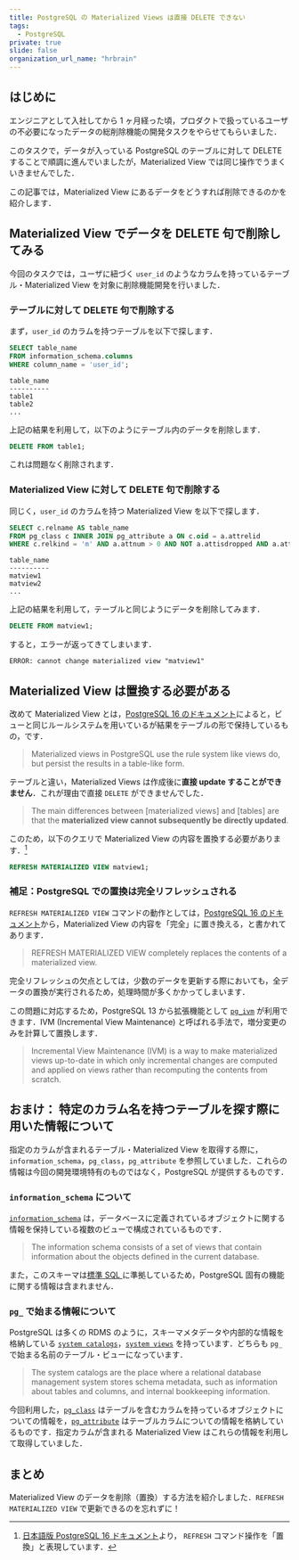 ```yaml
---
title: PostgreSQL の Materialized Views は直接 DELETE できない
tags:
  - PostgreSQL
private: true
slide: false
organization_url_name: "hrbrain"
---
```


## はじめに
エンジニアとして入社してから 1 ヶ月経った頃，プロダクトで扱っているユーザの不必要になったデータの総削除機能の開発タスクをやらせてもらいました．

このタスクで，データが入っている PostgreSQL のテーブルに対して DELETE することで順調に進んでいましたが，Materialized View では同じ操作でうまくいきませんでした．

この記事では，Materialized View にあるデータをどうすれば削除できるのかを紹介します．

## Materialized View でデータを DELETE 句で削除してみる
今回のタスクでは，ユーザに紐づく `user_id` のようなカラムを持っているテーブル・Materialized View を対象に削除機能開発を行いました．

### テーブルに対して DELETE 句で削除する
まず，`user_id` のカラムを持つテーブルを以下で探します．
```sql
SELECT table_name
FROM information_schema.columns
WHERE column_name = 'user_id';
```
```
table_name
----------
table1
table2
...
```
上記の結果を利用して，以下のようにテーブル内のデータを削除します．
```sql
DELETE FROM table1;
```
これは問題なく削除されます．

### Materialized View に対して DELETE 句で削除する
同じく，`user_id` のカラムを持つ Materialized View を以下で探します．
```sql
SELECT c.relname AS table_name
FROM pg_class c INNER JOIN pg_attribute a ON c.oid = a.attrelid
WHERE c.relkind = 'm' AND a.attnum > 0 AND NOT a.attisdropped AND a.attname = 'user_id';
```
```
table_name
----------
matview1
matview2
...
```
上記の結果を利用して，テーブルと同じようにデータを削除してみます．
```sql
DELETE FROM matview1;
```
すると，エラーが返ってきてしまいます．
```
ERROR: cannot change materialized view "matview1"
```

## Materialized View は置換する必要がある
改めて Materialized View とは，[PostgreSQL 16 のドキュメント](https://www.postgresql.org/docs/current/rules-materializedviews.html)によると，ビューと同じルールシステムを用いているが結果をテーブルの形で保持しているもの，です．
> Materialized views in PostgreSQL use the rule system like views do, but persist the results in a table-like form.

テーブルと違い，Materialized Views は作成後に**直接 update することができません**．これが理由で直接 `DELETE` ができませんでした．
> The main differences between [materialized views] and [tables] are that the **materialized view cannot subsequently be directly updated**.

このため，以下のクエリで Materialized View の内容を置換する必要があります．[^matview_refresh_command]

[^matview_refresh_command]: [日本語版 PostgreSQL 16 ドキュメント](https://www.postgresql.jp/document/16/html/sql-refreshmaterializedview.html)より， `REFRESH` コマンド操作を「置換」と表現しています．

```sql
REFRESH MATERIALIZED VIEW matview1;
```

### 補足：PostgreSQL での置換は完全リフレッシュされる
`REFRESH MATERIALIZED VIEW` コマンドの動作としては，[PostgreSQL 16 のドキュメント](https://www.postgresql.org/docs/current/sql-refreshmaterializedview.html)から，Materialized View の内容を「完全」に置き換える，と書かれてあります．
> REFRESH MATERIALIZED VIEW completely replaces the contents of a materialized view.

完全リフレッシュの欠点としては，少数のデータを更新する際においても，全データの置換が実行されるため，処理時間が多くかかってしまいます．

この問題に対応するため，PostgreSQL 13 から拡張機能として [`pg_ivm`](https://github.com/sraoss/pg_ivm) が利用できます．IVM (Incremental View Maintenance) と呼ばれる手法で，増分変更のみを計算して置換します．
> Incremental View Maintenance (IVM) is a way to make materialized views up-to-date in which only incremental changes are computed and applied on views rather than recomputing the contents from scratch.

## おまけ： 特定のカラム名を持つテーブルを探す際に用いた情報について
指定のカラムが含まれるテーブル・Materialized View を取得する際に，`information_schema`，`pg_class`，`pg_attribute` を参照していました．これらの情報は今回の開発環境特有のものではなく，PostgreSQL が提供するものです．

### `information_schema` について
[`information_schema`](https://www.postgresql.org/docs/16/information-schema.html) は，データベースに定義されているオブジェクトに関する情報を保持している複数のビューで構成されているものです．
> The information schema consists of a set of views that contain information about the objects defined in the current database.

また，このスキーマは[標準 SQL ](https://www.postgresql.org/docs/current/features.html)に準拠しているため，PostgreSQL 固有の機能に関する情報は含まれません．

### `pg_` で始まる情報について
PostgreSQL は多くの RDMS のように，スキーマメタデータや内部的な情報を格納している [`system catalogs`](https://www.postgresql.org/docs/16/catalogs.html)，[`system views`](https://www.postgresql.org/docs/16/views.html) を持っています．どちらも `pg_` で始まる名前のテーブル・ビューになっています．
> The system catalogs are the place where a relational database management system stores schema metadata, such as information about tables and columns, and internal bookkeeping information.

今回利用した，[`pg_class`](https://www.postgresql.org/docs/16/catalog-pg-class.html) はテーブルを含むカラムを持っているオブジェクトについての情報を，[`pg_attribute`](https://www.postgresql.org/docs/16/catalog-pg-attribute.html) はテーブルカラムについての情報を格納しているものです．指定カラムが含まれる Materialized View はこれらの情報を利用して取得していました．

## まとめ
Materialized View のデータを削除（置換）する方法を紹介しました．`REFRESH MATERIALIZED VIEW` で更新できるのを忘れずに！
